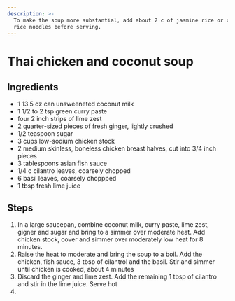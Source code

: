 ```yaml
---
description: >-
  To make the soup more substantial, add about 2 c of jasmine rice or cooked
  rice noodles before serving.
---
```


# Thai chicken and coconut soup

## Ingredients

* 1 13.5 oz can unsweeneted coconut milk
* 1 1/2 to 2 tsp green curry paste
* four 2 inch strips of lime zest
* 2 quarter-sized pieces of fresh ginger, lightly crushed
* 1/2 teaspoon sugar
* 3 cups low-sodium chicken stock
* 2 medium skinless, boneless chicken breast halves, cut into 3/4 inch pieces
* 3 tablespoons asian fish sauce
* 1/4 c cilantro leaves, coarsely chopped
* 6 basil leaves, coarsely choppped
* 1 tbsp fresh lime juice

## Steps

1. In a large saucepan, combine coconut milk, curry paste, lime zest, gigner and sugar and bring to a simmer over moderate heat.  Add chicken stock, cover and simmer over moderately low heat for 8 minutes.
2. Raise the heat to moderate and bring the soup to a boil.  Add the chicken, fish sauce, 3 tbsp of cilantrol and the basil.  Stir and simmer until chicken is cooked, about 4 minutes
3. Discard the ginger and lime zest.  Add the remaining 1 tbsp of cilantro and stir in the lime juice.  Serve hot
4. 


